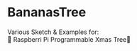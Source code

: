 # BananasTree
Various Sketch &amp; Examples for:</BR>
 :christmas_tree: Raspberri Pi Programmable Xmas Tree:christmas_tree: 
